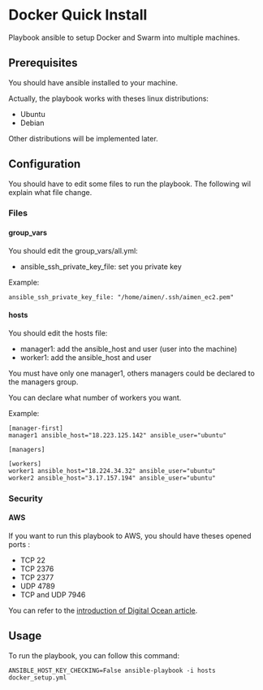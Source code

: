 # Docker Quick Install
Playbook ansible to setup Docker and Swarm into multiple machines.

## Prerequisites
You should have ansible installed to your machine.

Actually, the playbook works with theses linux distributions:
* Ubuntu
* Debian

Other distributions will be implemented later.

## Configuration
You should have to edit some files to run the playbook. The following wil explain what file change.

### Files

#### group_vars

You should edit the group_vars/all.yml:
* ansible_ssh_private_key_file: set you private key

Example:
```
ansible_ssh_private_key_file: "/home/aimen/.ssh/aimen_ec2.pem"
```

#### hosts
You should edit the hosts file:
* manager1: add the ansible_host and user (user into the machine)
* worker1: add the ansible_host and user

You must have only one manager1, others managers could be declared to the managers group.

You can declare what number of workers you want.

Example:
```
[manager-first]
manager1 ansible_host="18.223.125.142" ansible_user="ubuntu"

[managers]

[workers]
worker1 ansible_host="18.224.34.32" ansible_user="ubuntu"
worker2 ansible_host="3.17.157.194" ansible_user="ubuntu"

```

### Security

#### AWS
If you want to run this playbook to AWS, you should have theses opened ports :
* TCP 22
* TCP 2376
* TCP 2377
* UDP 4789
* TCP and UDP 7946

You can refer to the [introduction of Digital Ocean article](https://www.digitalocean.com/community/tutorials/how-to-configure-the-linux-firewall-for-docker-swarm-on-ubuntu-16-04).

## Usage
To run the playbook, you can follow this command:
```
ANSIBLE_HOST_KEY_CHECKING=False ansible-playbook -i hosts docker_setup.yml
```


